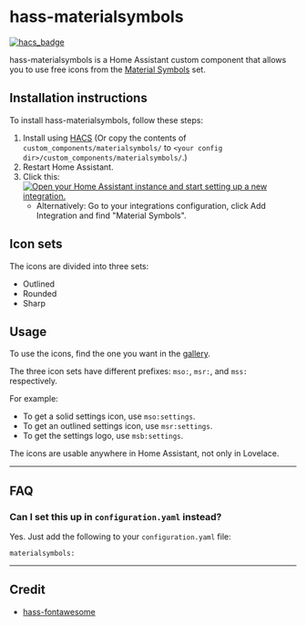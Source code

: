 # hass-materialsymbols

[![hacs_badge](https://img.shields.io/badge/HACS-Default-orange.svg)](https://github.com/custom-components/hacs)

hass-materialsymbols is a Home Assistant custom component that allows you to use free icons from the [Material Symbols](https://fonts.google.com/icons?icon.set=Material+Symbols) set.

## Installation instructions

To install hass-materialsymbols, follow these steps:

1. Install using [HACS](https://hacs.xyz) (Or copy the contents of `custom_components/materialsymbols/` to `<your config dir>/custom_components/materialsymbols/`.)
2. Restart Home Assistant.
3. Click this: [![Open your Home Assistant instance and start setting up a new integration.](https://my.home-assistant.io/badges/config_flow_start.svg)](https://my.home-assistant.io/redirect/config_flow_start/?domain=materialsymbols)
   - Alternatively: Go to your integrations configuration, click Add Integration and find "Material Symbols".

## Icon sets

The icons are divided into three sets:

- Outlined
- Rounded
- Sharp

## Usage

To use the icons, find the one you want in the [gallery](https://fonts.google.com/icons?icon.set=Material+Symbols).

The three icon sets have different prefixes: `mso:`, `msr:`, and `mss:` respectively.

For example:

- To get a solid settings icon, use `mso:settings`.
- To get an outlined settings icon, use `msr:settings`.
- To get the settings logo, use `msb:settings`.

The icons are usable anywhere in Home Assistant, not only in Lovelace.

---

## FAQ

### Can I set this up in `configuration.yaml` instead?

Yes. Just add the following to your `configuration.yaml` file:

```
materialsymbols:
```
---

## Credit
* [hass-fontawesome](https://github.com/thomasloven/hass-fontawesome)